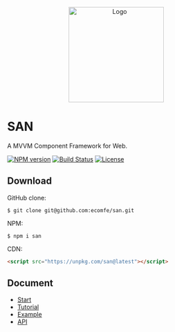 <p align="center">
    <a href="http://ecomfe.github.io/san/">
        <img src="https://ecomfe.github.io/san/img/logo-colorful.svg" alt="Logo" height="220">
    </a>
</p>

# SAN

A MVVM Component Framework for Web.

[![NPM version](http://img.shields.io/npm/v/san.svg?style=flat-square)](https://npmjs.org/package/san)
[![Build Status](https://img.shields.io/circleci/project/ecomfe/san/master.svg?style=flat-square)](https://circleci.com/gh/ecomfe/san/tree/master)
[![License](https://img.shields.io/github/license/ecomfe/san.svg?style=flat-square)](https://npmjs.org/package/san)


## Download

GitHub clone:

```
$ git clone git@github.com:ecomfe/san.git
```

NPM:

```
$ npm i san
```

CDN:

```html
<script src="https://unpkg.com/san@latest"></script>
```

## Document

- [Start](https://ecomfe.github.io/san/tutorial/start/)
- [Tutorial](https://ecomfe.github.io/san/tutorial/setup/)
- [Example](https://ecomfe.github.io/san/example/)
- [API](https://ecomfe.github.io/san/doc/api/)

